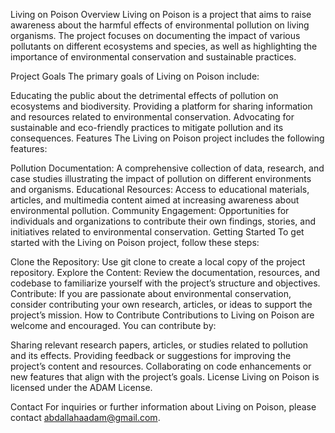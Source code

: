 Living on Poison
Overview
Living on Poison is a project that aims to raise awareness about the harmful effects of environmental pollution on living organisms. The project focuses on documenting the impact of various pollutants on different ecosystems and species, as well as highlighting the importance of environmental conservation and sustainable practices.

Project Goals
The primary goals of Living on Poison include:

Educating the public about the detrimental effects of pollution on ecosystems and biodiversity.
Providing a platform for sharing information and resources related to environmental conservation.
Advocating for sustainable and eco-friendly practices to mitigate pollution and its consequences.
Features
The Living on Poison project includes the following features:

Pollution Documentation: A comprehensive collection of data, research, and case studies illustrating the impact of pollution on different environments and organisms.
Educational Resources: Access to educational materials, articles, and multimedia content aimed at increasing awareness about environmental pollution.
Community Engagement: Opportunities for individuals and organizations to contribute their own findings, stories, and initiatives related to environmental conservation.
Getting Started
To get started with the Living on Poison project, follow these steps:

Clone the Repository: Use git clone to create a local copy of the project repository.
Explore the Content: Review the documentation, resources, and codebase to familiarize yourself with the project’s structure and objectives.
Contribute: If you are passionate about environmental conservation, consider contributing your own research, articles, or ideas to support the project’s mission.
How to Contribute
Contributions to Living on Poison are welcome and encouraged. You can contribute by:

Sharing relevant research papers, articles, or studies related to pollution and its effects.
Providing feedback or suggestions for improving the project’s content and resources.
Collaborating on code enhancements or new features that align with the project’s goals.
License
Living on Poison is licensed under the ADAM License.

Contact
For inquiries or further information about Living on Poison, please contact abdallahaadam@gmail.com.

